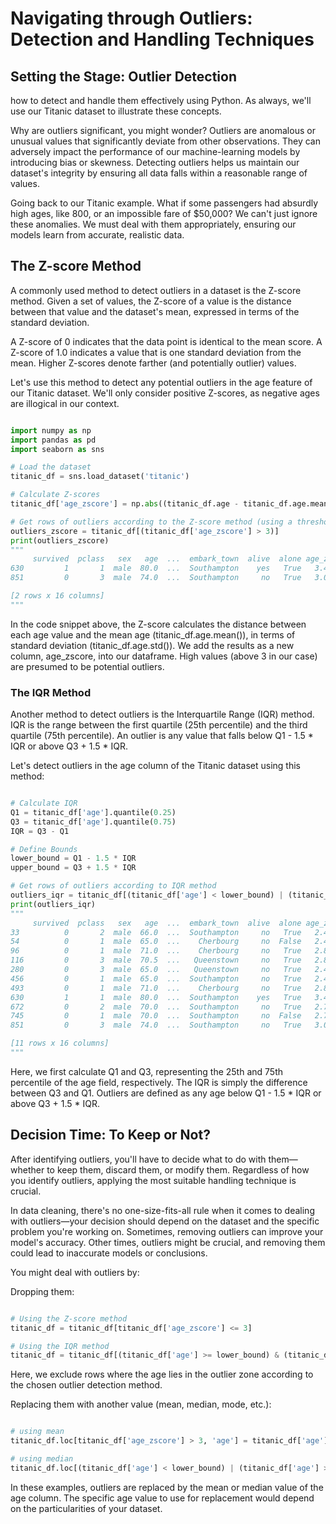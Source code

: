 # Navigating through Outliers: Detection and Handling Techniques

## Setting the Stage: Outlier Detection

how to detect and handle them effectively using Python. As always, we'll use our Titanic dataset to illustrate these concepts.

Why are outliers significant, you might wonder? Outliers are anomalous or unusual values that significantly deviate from other observations. They can adversely impact the performance of our machine-learning models by introducing bias or skewness. Detecting outliers helps us maintain our dataset's integrity by ensuring all data falls within a reasonable range of values.

Going back to our Titanic example. What if some passengers had absurdly high ages, like 800, or an impossible fare of $50,000? We can't just ignore these anomalies. We must deal with them appropriately, ensuring our models learn from accurate, realistic data.

## The Z-score Method
A commonly used method to detect outliers in a dataset is the Z-score method. Given a set of values, the Z-score of a value is the distance between that value and the dataset's mean, expressed in terms of the standard deviation.

A Z-score of 0 indicates that the data point is identical to the mean score. A Z-score of 1.0 indicates a value that is one standard deviation from the mean. Higher Z-scores denote farther (and potentially outlier) values.

Let's use this method to detect any potential outliers in the age feature of our Titanic dataset. We'll only consider positive Z-scores, as negative ages are illogical in our context.

```Python

import numpy as np
import pandas as pd
import seaborn as sns

# Load the dataset
titanic_df = sns.load_dataset('titanic')

# Calculate Z-scores
titanic_df['age_zscore'] = np.abs((titanic_df.age - titanic_df.age.mean()) / titanic_df.age.std())

# Get rows of outliers according to the Z-score method (using a threshold of 3)
outliers_zscore = titanic_df[(titanic_df['age_zscore'] > 3)]
print(outliers_zscore)
"""
     survived  pclass   sex   age  ...  embark_town  alive  alone age_zscore
630         1       1  male  80.0  ...  Southampton    yes   True   3.462699
851         0       3  male  74.0  ...  Southampton     no   True   3.049660

[2 rows x 16 columns]
"""
```

In the code snippet above, the Z-score calculates the distance between each age value and the mean age (titanic_df.age.mean()), in terms of standard deviation (titanic_df.age.std()). We add the results as a new column, age_zscore, into our dataframe. High values (above 3 in our case) are presumed to be potential outliers.

### The IQR Method

Another method to detect outliers is the Interquartile Range (IQR) method. IQR is the range between the first quartile (25th percentile) and the third quartile (75th percentile). An outlier is any value that falls below Q1 - 1.5 * IQR or above Q3 + 1.5 * IQR.

Let's detect outliers in the age column of the Titanic dataset using this method:

```Python

# Calculate IQR
Q1 = titanic_df['age'].quantile(0.25)
Q3 = titanic_df['age'].quantile(0.75)
IQR = Q3 - Q1

# Define Bounds
lower_bound = Q1 - 1.5 * IQR
upper_bound = Q3 + 1.5 * IQR

# Get rows of outliers according to IQR method
outliers_iqr = titanic_df[(titanic_df['age'] < lower_bound) | (titanic_df['age'] > upper_bound)]
print(outliers_iqr)
"""
     survived  pclass   sex   age  ...  embark_town  alive  alone age_zscore
33          0       2  male  66.0  ...  Southampton     no   True   2.498943
54          0       1  male  65.0  ...    Cherbourg     no  False   2.430103
96          0       1  male  71.0  ...    Cherbourg     no   True   2.843141
116         0       3  male  70.5  ...   Queenstown     no   True   2.808721
280         0       3  male  65.0  ...   Queenstown     no   True   2.430103
456         0       1  male  65.0  ...  Southampton     no   True   2.430103
493         0       1  male  71.0  ...    Cherbourg     no   True   2.843141
630         1       1  male  80.0  ...  Southampton    yes   True   3.462699
672         0       2  male  70.0  ...  Southampton     no   True   2.774301
745         0       1  male  70.0  ...  Southampton     no  False   2.774301
851         0       3  male  74.0  ...  Southampton     no   True   3.049660

[11 rows x 16 columns]
"""
```
Here, we first calculate Q1 and Q3, representing the 25th and 75th percentile of the age field, respectively. The IQR is simply the difference between Q3 and Q1. Outliers are defined as any age below Q1 - 1.5 * IQR or above Q3 + 1.5 * IQR.

## Decision Time: To Keep or Not?

After identifying outliers, you'll have to decide what to do with them—whether to keep them, discard them, or modify them. Regardless of how you identify outliers, applying the most suitable handling technique is crucial.

In data cleaning, there's no one-size-fits-all rule when it comes to dealing with outliers—your decision should depend on the dataset and the specific problem you're working on. Sometimes, removing outliers can improve your model's accuracy. Other times, outliers might be crucial, and removing them could lead to inaccurate models or conclusions.

You might deal with outliers by:

Dropping them:

```Python

# Using the Z-score method
titanic_df = titanic_df[titanic_df['age_zscore'] <= 3]

# Using the IQR method
titanic_df = titanic_df[(titanic_df['age'] >= lower_bound) & (titanic_df['age'] <= upper_bound)]
```
Here, we exclude rows where the age lies in the outlier zone according to the chosen outlier detection method.

Replacing them with another value (mean, median, mode, etc.):

```Python

# using mean
titanic_df.loc[titanic_df['age_zscore'] > 3, 'age'] = titanic_df['age'].mean()

# using median
titanic_df.loc[(titanic_df['age'] < lower_bound) | (titanic_df['age'] > upper_bound), 'age'] = titanic_df['age'].median()
```

In these examples, outliers are replaced by the mean or median value of the age column. The specific age value to use for replacement would depend on the particularities of your dataset.

